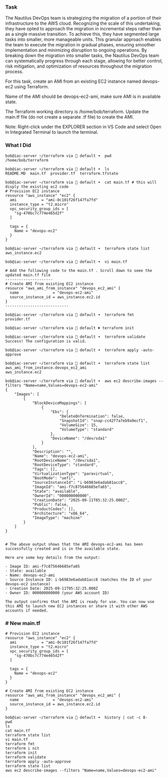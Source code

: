 ### Task

The Nautilus DevOps team is strategizing the migration of a portion of their infrastructure to the AWS cloud. Recognizing the scale of this undertaking, they have opted to approach the migration in incremental steps rather than as a single massive transition. To achieve this, they have segmented large tasks into smaller, more manageable units. This granular approach enables the team to execute the migration in gradual phases, ensuring smoother implementation and minimizing disruption to ongoing operations. By breaking down the migration into smaller tasks, the Nautilus DevOps team can systematically progress through each stage, allowing for better control, risk mitigation, and optimization of resources throughout the migration process.

For this task, create an AMI from an existing EC2 instance named devops-ec2 using Terraform.

Name of the AMI should be devops-ec2-ami, make sure AMI is in available state.

The Terraform working directory is /home/bob/terraform. Update the main.tf file (do not create a separate .tf file) to create the AMI.

Note: Right-click under the EXPLORER section in VS Code and select Open in Integrated Terminal to launch the terminal.


### What I Did

```
bob@iac-server ~/terraform via 💠 default ➜  pwd
/home/bob/terraform

bob@iac-server ~/terraform via 💠 default ➜  ls
README.MD  main.tf  provider.tf  terraform.tfstate

bob@iac-server ~/terraform via 💠 default ➜  cat main.tf # this will disply the existing ec2 code
# Provision EC2 instance
resource "aws_instance" "ec2" {
  ami           = "ami-0c101f26f147fa7fd"
  instance_type = "t2.micro"
  vpc_security_group_ids = [
    "sg-470bc7c774e465d2f"
  ]

  tags = {
    Name = "devops-ec2"
  }
}

bob@iac-server ~/terraform via 💠 default ➜  terraform state list
aws_instance.ec2

bob@iac-server ~/terraform via 💠 default ➜  vi main.tf 

# Add the following code to the main.tf . Scroll down to seee the updated main.tf file
---------------------
# Create AMI from existing EC2 instance
resource "aws_ami_from_instance" "devops_ec2_ami" {
  name               = "devops-ec2-ami"
  source_instance_id = aws_instance.ec2.id
}
----------------------------

bob@iac-server ~/terraform via 💠 default ➜  terraform fmt
provider.tf

bob@iac-server ~/terraform via 💠 default ✖ terraform init

bob@iac-server ~/terraform via 💠 default ➜  terraform validate
Success! The configuration is valid.

bob@iac-server ~/terraform via 💠 default ➜  terraform apply -auto-approve

bob@iac-server ~/terraform via 💠 default ➜  terraform state list
aws_ami_from_instance.devops_ec2_ami
aws_instance.ec2

bob@iac-server ~/terraform via 💠 default ➜  aws ec2 describe-images --filters "Name=name,Values=devops-ec2-ami"
{
    "Images": [
        {
            "BlockDeviceMappings": [
                {
                    "Ebs": {
                        "DeleteOnTermination": false,
                        "SnapshotId": "snap-cc42f7a7eb9a9ecf1",
                        "VolumeSize": 15,
                        "VolumeType": "standard"
                    },
                    "DeviceName": "/dev/sda1"
                }
            ],
            "Description": "",
            "Name": "devops-ec2-ami",
            "RootDeviceName": "/dev/sda1",
            "RootDeviceType": "standard",
            "Tags": [],
            "VirtualizationType": "paravirtual",
            "BootMode": "uefi",
            "SourceInstanceId": "i-b6983e6adab81acc8",
            "ImageId": "ami-f7c875646685efa65",
            "State": "available",
            "OwnerId": "000000000000",
            "CreationDate": "2025-09-11T05:32:25.000Z",
            "Public": false,
            "ProductCodes": [],
            "Architecture": "x86_64",
            "ImageType": "machine"
        }
    ]
}


# The above output shows that the AMI devops-ec2-ami has been successfully created and is in the available state.

Here are some key details from the output:

- Image ID: ami-f7c875646685efa65
- State: available
- Name: devops-ec2-ami
- Source Instance ID: i-b6983e6adab81acc8 (matches the ID of your devops-ec2 instance)
- Creation Date: 2025-09-11T05:32:25.000Z
- Owner ID: 000000000000 (your AWS account ID)

The output confirms that the AMI is ready for use. You can now use this AMI to launch new EC2 instances or share it with other AWS accounts if needed.
```

### # New main.tf
```
# Provision EC2 instance
resource "aws_instance" "ec2" {
  ami           = "ami-0c101f26f147fa7fd"
  instance_type = "t2.micro"
  vpc_security_group_ids = [
    "sg-470bc7c774e465d2f"
  ]

  tags = {
    Name = "devops-ec2"
  }
}

# Create AMI from existing EC2 instance
resource "aws_ami_from_instance" "devops_ec2_ami" {
  name               = "devops-ec2-ami"
  source_instance_id = aws_instance.ec2.id
}
```

```
bob@iac-server ~/terraform via 💠 default ➜  history | cut -c 8-
pwd
ls
cat main.tf 
terraform state list
vi main.tf 
terraform fmt
terraform i nit
terraform init
terraform validate
terraform apply -auto-approve
terraform state list
aws ec2 describe-images --filters "Name=name,Values=devops-ec2-ami"
```
